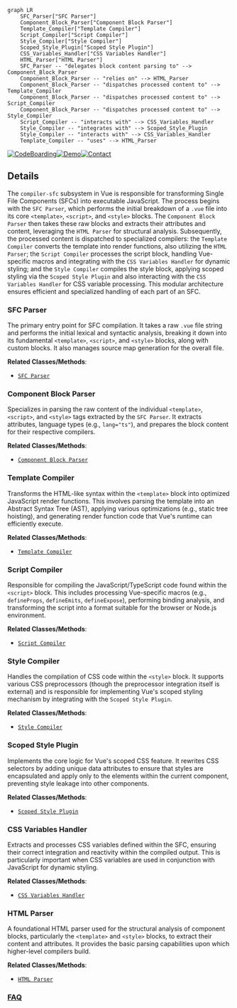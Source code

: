 ```mermaid
graph LR
    SFC_Parser["SFC Parser"]
    Component_Block_Parser["Component Block Parser"]
    Template_Compiler["Template Compiler"]
    Script_Compiler["Script Compiler"]
    Style_Compiler["Style Compiler"]
    Scoped_Style_Plugin["Scoped Style Plugin"]
    CSS_Variables_Handler["CSS Variables Handler"]
    HTML_Parser["HTML Parser"]
    SFC_Parser -- "delegates block content parsing to" --> Component_Block_Parser
    Component_Block_Parser -- "relies on" --> HTML_Parser
    Component_Block_Parser -- "dispatches processed content to" --> Template_Compiler
    Component_Block_Parser -- "dispatches processed content to" --> Script_Compiler
    Component_Block_Parser -- "dispatches processed content to" --> Style_Compiler
    Script_Compiler -- "interacts with" --> CSS_Variables_Handler
    Style_Compiler -- "integrates with" --> Scoped_Style_Plugin
    Style_Compiler -- "interacts with" --> CSS_Variables_Handler
    Template_Compiler -- "uses" --> HTML_Parser
```

[![CodeBoarding](https://img.shields.io/badge/Generated%20by-CodeBoarding-9cf?style=flat-square)](https://github.com/CodeBoarding/CodeBoarding)[![Demo](https://img.shields.io/badge/Try%20our-Demo-blue?style=flat-square)](https://www.codeboarding.org/demo)[![Contact](https://img.shields.io/badge/Contact%20us%20-%20contact@codeboarding.org-lightgrey?style=flat-square)](mailto:contact@codeboarding.org)

## Details

The `compiler-sfc` subsystem in Vue is responsible for transforming Single File Components (SFCs) into executable JavaScript. The process begins with the `SFC Parser`, which performs the initial breakdown of a `.vue` file into its core `<template>`, `<script>`, and `<style>` blocks. The `Component Block Parser` then takes these raw blocks and extracts their attributes and content, leveraging the `HTML Parser` for structural analysis. Subsequently, the processed content is dispatched to specialized compilers: the `Template Compiler` converts the template into render functions, also utilizing the `HTML Parser`; the `Script Compiler` processes the script block, handling Vue-specific macros and integrating with the `CSS Variables Handler` for dynamic styling; and the `Style Compiler` compiles the style block, applying scoped styling via the `Scoped Style Plugin` and also interacting with the `CSS Variables Handler` for CSS variable processing. This modular architecture ensures efficient and specialized handling of each part of an SFC.

### SFC Parser
The primary entry point for SFC compilation. It takes a raw `.vue` file string and performs the initial lexical and syntactic analysis, breaking it down into its fundamental `<template>`, `<script>`, and `<style>` blocks, along with custom blocks. It also manages source map generation for the overall file.


**Related Classes/Methods**:

- <a href="https://github.com/vuejs/vue/blob/main/packages/compiler-sfc/src/parse.ts" target="_blank" rel="noopener noreferrer">`SFC Parser`</a>


### Component Block Parser
Specializes in parsing the raw content of the individual `<template>`, `<script>`, and `<style>` tags extracted by the `SFC Parser`. It extracts attributes, language types (e.g., `lang="ts"`), and prepares the block content for their respective compilers.


**Related Classes/Methods**:

- <a href="https://github.com/vuejs/vue/blob/main/packages/compiler-sfc/src/parseComponent.ts" target="_blank" rel="noopener noreferrer">`Component Block Parser`</a>


### Template Compiler
Transforms the HTML-like syntax within the `<template>` block into optimized JavaScript render functions. This involves parsing the template into an Abstract Syntax Tree (AST), applying various optimizations (e.g., static tree hoisting), and generating render function code that Vue's runtime can efficiently execute.


**Related Classes/Methods**:

- <a href="https://github.com/vuejs/vue/blob/main/packages/compiler-sfc/src/compileTemplate.ts" target="_blank" rel="noopener noreferrer">`Template Compiler`</a>


### Script Compiler
Responsible for compiling the JavaScript/TypeScript code found within the `<script>` block. This includes processing Vue-specific macros (e.g., `defineProps`, `defineEmits`, `defineExpose`), performing binding analysis, and transforming the script into a format suitable for the browser or Node.js environment.


**Related Classes/Methods**:

- <a href="https://github.com/vuejs/vue/blob/main/packages/compiler-sfc/src/compileScript.ts" target="_blank" rel="noopener noreferrer">`Script Compiler`</a>


### Style Compiler
Handles the compilation of CSS code within the `<style>` block. It supports various CSS preprocessors (though the preprocessor integration itself is external) and is responsible for implementing Vue's scoped styling mechanism by integrating with the `Scoped Style Plugin`.


**Related Classes/Methods**:

- <a href="https://github.com/vuejs/vue/blob/main/packages/compiler-sfc/src/compileStyle.ts" target="_blank" rel="noopener noreferrer">`Style Compiler`</a>


### Scoped Style Plugin
Implements the core logic for Vue's scoped CSS feature. It rewrites CSS selectors by adding unique data attributes to ensure that styles are encapsulated and apply only to the elements within the current component, preventing style leakage into other components.


**Related Classes/Methods**:

- <a href="https://github.com/vuejs/vue/blob/main/packages/compiler-sfc/src/stylePlugins/scoped.ts" target="_blank" rel="noopener noreferrer">`Scoped Style Plugin`</a>


### CSS Variables Handler
Extracts and processes CSS variables defined within the SFC, ensuring their correct integration and reactivity within the compiled output. This is particularly important when CSS variables are used in conjunction with JavaScript for dynamic styling.


**Related Classes/Methods**:

- <a href="https://github.com/vuejs/vue/blob/main/packages/compiler-sfc/src/cssVars.ts" target="_blank" rel="noopener noreferrer">`CSS Variables Handler`</a>


### HTML Parser
A foundational HTML parser used for the structural analysis of component blocks, particularly the `<template>` and `<style>` blocks, to extract their content and attributes. It provides the basic parsing capabilities upon which higher-level compilers build.


**Related Classes/Methods**:

- <a href="https://github.com/vuejs/vue/blob/main/src/compiler/parser/html-parser.ts" target="_blank" rel="noopener noreferrer">`HTML Parser`</a>




### [FAQ](https://github.com/CodeBoarding/GeneratedOnBoardings/tree/main?tab=readme-ov-file#faq)